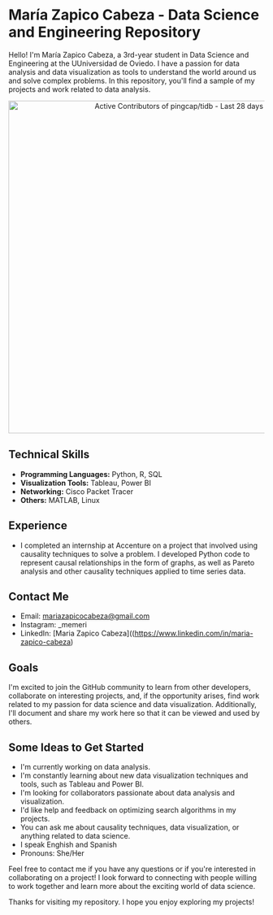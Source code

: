 # María Zapico Cabeza - Data Science and Engineering Repository

Hello! I'm María Zapico Cabeza, a 3rd-year student in Data Science and Engineering at the UUniversidad de Oviedo. I have a passion for data analysis and data visualization as tools to understand the world around us and solve complex problems. In this repository, you'll find a sample of my projects and work related to data analysis.
<!-- Copy-paste in your Readme.md file -->

<a href="https://next.ossinsight.io/widgets/official/compose-recent-active-contributors?repo_id=41986369&limit=30" target="_blank" style="display: block" align="center">
  <picture>
    <source media="(prefers-color-scheme: dark)" srcset="https://next.ossinsight.io/widgets/official/compose-recent-active-contributors/thumbnail.png?repo_id=41986369&limit=30&image_size=auto&color_scheme=dark" width="655" height="auto">
    <img alt="Active Contributors of pingcap/tidb - Last 28 days" src="https://next.ossinsight.io/widgets/official/compose-recent-active-contributors/thumbnail.png?repo_id=41986369&limit=30&image_size=auto&color_scheme=light" width="655" height="auto">
  </picture>
</a>

<!-- Made with [OSS Insight](https://ossinsight.io/) -->
## Technical Skills

- **Programming Languages:** Python, R, SQL
- **Visualization Tools:** Tableau, Power BI
- **Networking:** Cisco Packet Tracer
- **Others:** MATLAB, Linux

## Experience

- I completed an internship at Accenture on a project that involved using causality techniques to solve a problem. I developed Python code to represent causal relationships in the form of graphs, as well as Pareto analysis and other causality techniques applied to time series data.

## Contact Me

- Email: mariazapicocabeza@gmail.com
- Instagram: _memeri
- LinkedIn: [Maria Zapico Cabeza]((https://www.linkedin.com/in/maria-zapico-cabeza)

## Goals

I'm excited to join the GitHub community to learn from other developers, collaborate on interesting projects, and, if the opportunity arises, find work related to my passion for data science and data visualization. Additionally, I'll document and share my work here so that it can be viewed and used by others.

## Some Ideas to Get Started

- I'm currently working on data analysis.
- I'm constantly learning about new data visualization techniques and tools, such as Tableau and Power BI.
- I'm looking for collaborators passionate about data analysis and visualization.
- I'd like help and feedback on optimizing search algorithms in my projects.
- You can ask me about causality techniques, data visualization, or anything related to data science.
- I speak Enghish and Spanish
- Pronouns: She/Her

Feel free to contact me if you have any questions or if you're interested in collaborating on a project! I look forward to connecting with people willing to work together and learn more about the exciting world of data science.

Thanks for visiting my repository. I hope you enjoy exploring my projects!

